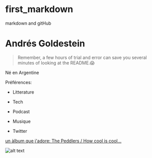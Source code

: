 # first_markdown
markdown and gitHub


# Andrés Goldestein
> Remember, a few hours of trial and error can save you several minutes of looking at the README.😱


Né en Argentine

Préférences:

 * Litterature
 
 * Tech
  
 * Podcast
  
 * Musique
 
 * Twitter
 

 
 [ un àlbum que j'adore: The Peddlers / How cool is cool...]( https://www.youtube.com/watch?v=yxf1IFgPH5s
  )
 


![alt text][logo]

[logo]: http://www.spiritol.com/poortfolio/images/portrait_color.jpg


